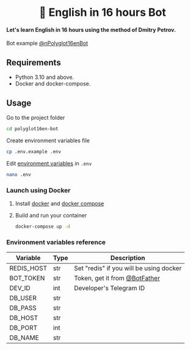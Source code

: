 <h1 align="center">🤖 English in 16 hours Bot</h1>

#### Let's learn English in 16 hours using the method of Dmitry Petrov.

Bot example [@nPolyglot16enBot](https://t.me/nPolyglot16enBot)

## Requirements

* Python 3.10 and above.
* Docker and docker-compose.

## Usage

Go to the project folder

```bash
cd polyglot16en-bot
```

Create environment variables file

```bash
cp .env.example .env
```

Edit [environment variables](#environment-variables-reference) in `.env`

```bash
nano .env
```

### Launch using Docker

1. Install [docker](https://docs.docker.com/get-docker) and [docker compose](https://docs.docker.com/compose/install/)

2. Build and run your container
   ```bash
   docker-compose up -d
   ```

### Environment variables reference

| Variable   | Type | Description                                             |
|------------|------|---------------------------------------------------------|
| REDIS_HOST | str  | Set "redis" if you will be using docker                 |
| BOT_TOKEN  | str  | Token, get it from [@BotFather](https://t.me/BotFather) |
| DEV_ID     | int  | Developer's Telegram ID                                 |
| DB_USER    | str  |                                                         |
| DB_PASS    | str  |                                                         |
| DB_HOST    | str  |                                                         |
| DB_PORT    | int  |                                                         |
| DB_NAME    | str  |                                                         |
